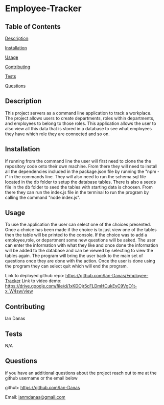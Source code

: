 # Employee-Tracker

## Table of Contents
[Description](#Description)

[Installation](#Installation)

[Usage](#Usage)

[Contributing](#Contributing)

[Tests](#Tests)


[Questions](#Questions)


## Description <a id = "Description"></a>
This project servers as a command line application to track a workplace. The project allows users to create departments, roles within departments, and employees to belong to those roles. This application allows the user to also view all this data that is stored in a database to see what employees they have which role they are connected and so on.
## Installation <a id = "Installation"></a>
If running from the command line the user will first need to clone the the repository code onto their own machine. From there they will need to install all the dependencies included in the package.json file by running the "npm -i" in the commands line. They will also need to run the schema.sql file located in the db folder to setup the database tables. There is also a seeds file in the db folder to seed the tables with starting data is choosen. From there they can run the index.js file in the terminal to run the program by calling the command "node index.js".
## Usage <a id = "Usage"></a>
To use the application the user can select one of the choices presented. Once a choice has been made if the choice is to just view one of the tables then the table will be printed to the console. If the choice was to add a employee,role, or department some new questions will be asked. The user can enter the information with what they like and once done the information will be added to the database and can be viewed by selecting to view the tables again. The program will bring the user back to the main set of questions once they are done with the action. Once the user is done using the program they can select quit which will end the program.
 
Link to deployed github repo:  https://github.com/Ian-Danas/Employee-Tracker
Link to video demo: https://drive.google.com/file/d/1xKDOjr5cFLDmHCukEyC9VgO1t-x_W4sw/view 
## Contributing <a id = "Contributing"></a>
Ian Danas
## Tests <a id = "Tests"></a>
N/A

## Questions <a id = "Questions"></a>
if you have an additional questions about the project reach out to me at the github username or the email below

 github: https://github.com/Ian-Danas

 Email: ianmdanas@gmail.com


